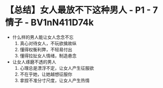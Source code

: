 # 【总结】女人最放不下这种男人 - P1 - 7情子 - BV1nN411D74k

-   什么样的男人能让女人念念不忘
    1.  真心对待女人，不玩欲擒故纵
    2.  懂得权衡利弊，不轻易付出
    3.  懂得拉扯女人情绪，制造悬念
-   让女人琢磨不透的男人
    1.  心理总是漂浮不定，让女人产生征服欲
    2.  不在乎她，让她越想征服你
    3.  拿捏不准分寸尺度，让女人产生热情